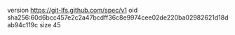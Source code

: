 version https://git-lfs.github.com/spec/v1
oid sha256:60d6bcc457e2c2a47bcdff36c8e9974cee02de220ba02982621d18dab94c119c
size 45
